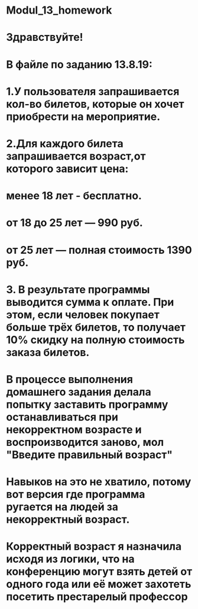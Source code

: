 # Modul_13_homework
# Здравствуйте!
# В файле по заданию 13.8.19:
# 1.У пользователя запрашивается кол-во билетов, которые он хочет приобрести на мероприятие.
# 2.Для каждого билета запрашивается возраст,от которого зависит цена:
# менее 18 лет - бесплатно.
# от 18 до 25 лет — 990 руб.
# от 25 лет — полная стоимость 1390 руб.
# 3. В результате программы выводится сумма к оплате. При этом, если человек покупает больше трёх билетов, то получает 10% скидку на полную стоимость заказа билетов.
# В процессе выполнения домашнего задания делала попытку заставить программу останавливаться при некорректном возрасте и воспроизводится заново, мол "Введите правильный возраст"
# Навыков на это не хватило, потому вот версия где программа ругается на людей за некорректный возраст.
# Корректный возраст я назначила исходя из логики, что на конференцию могут взять детей от одного года или её может захотеть посетить престарелый профессор
